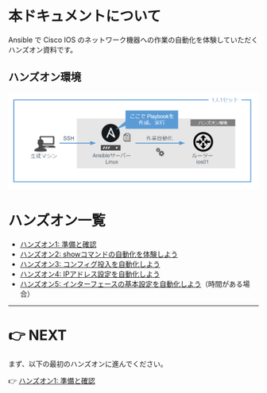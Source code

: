 # 本ドキュメントについて

Ansible で Cisco IOS のネットワーク機器への作業の自動化を体験していただくハンズオン資料です。

## ハンズオン環境

![ハンズオン環境](./docs/images/environment.png)

# ハンズオン一覧

- [ハンズオン1: 準備と確認](./docs/handson1.md)
- [ハンズオン2: showコマンドの自動化を体験しよう](./docs/handson2.md)
- [ハンズオン3: コンフィグ投入を自動化しよう](./docs/handson3.md)
- [ハンズオン4: IPアドレス設定を自動化しよう](./docs/handson4.md)
- [ハンズオン5: インターフェースの基本設定を自動化しよう](./docs/handson5.md)（時間がある場合）

---

# 👉 NEXT

まず、以下の最初のハンズオンに進んでください。

👉 [ハンズオン1: 準備と確認](./docs/handson1.md)
